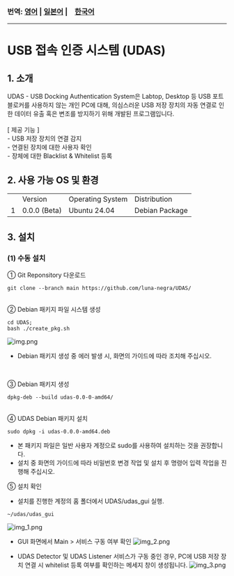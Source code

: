 ### 번역: [영어](README.md) | [일본어](README.ja.md) |　[한국어](README.ko.md)
<hr>

# USB 접속 인증 시스템 (UDAS)

## 1. 소개
<div>
UDAS - USB Docking Authentication System은 Labtop, Desktop 등 USB 포트 블로커를 사용하지 않는 개인 PC에 대해, 
의심스러운 USB 저장 장치의 자동 연결로 인한 데이터 유출 혹은 변조를 방지하기 위해 개발된 프로그램입니다.
</div><br>

<div>
[ 제공 기능 ]<br>
- USB 저장 장치의 연결 감지<br> 
- 연결된 장치에 대한 사용자 확인<br>
- 장체에 대한 Blacklist & Whitelist 등록<br>
</div>

## 2. 사용 가능 OS 및 환경
<table>
    <th>
        <td>Version</td>
        <td>Operating System</td>
        <td>Distribution</td>
    </th>
    <tr>
        <td>1</td>
        <td>0.0.0 (Beta)</td>
        <td>Ubuntu 24.04</td>
        <td>Debian Package</td>
    </tr>
</table>

## 3. 설치
### (1) 수동 설치
① Git Reponsitory 다운로드
```commandline
git clone --branch main https://github.com/luna-negra/UDAS/
```
<br>
② Debian 패키지 파일 시스템 생성

```commandline
cd UDAS;
bash ./create_pkg.sh
```
![img.png](img.png)

* Debian 패키지 생성 중 에러 발생 시, 화면의 가이드에 따라 조치해 주십시오.
<br>

③ Debian 패키지 생성
```commandline
dpkg-deb --build udas-0.0-0-amd64/
```
<br>
④ UDAS Debian 패키지 설치

```commandline
sudo dpkg -i udas-0.0.0-amd64.deb
```
* 본 패키지 파일은 일반 사용자 계정으로 sudo를 사용하여 설치하는 것을 권장합니다.<br>
* 설치 중 화면의 가이드에 따라 비밀번호 변경 작업 및 설치 후 명령어 입력 작업을 진행해 주십시오.<br>

⑤ 설치 확인
* 설치를 진행한 계정의 홈 폴더에서 UDAS/udas_gui 실행.
```commandline
~/udas/udas_gui
```

![img_1.png](img_1.png)

* GUI 화면에서 Main > 서비스 구동 여부 확인
![img_2.png](img_2.png)

* UDAS Detector 및 UDAS Listener 서비스가 구동 중인 경우, PC에 USB 저장 장치 연결 시 whitelist 등록 여부를 확인하는 메세지 창이 생성됩니다.
![img_3.png](img_3.png)